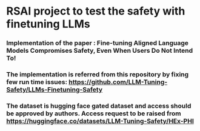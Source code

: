 # RSAI project to test the safety with finetuning LLMs
### Implementation of the paper : Fine-tuning Aligned Language Models Compromises Safety, Even When Users Do Not Intend To!
### The implementation is referred from this repository by fixing few run time issues: https://github.com/LLM-Tuning-Safety/LLMs-Finetuning-Safety
### The dataset is hugging face gated dataset and access should be approved by authors. Access request to be raised from https://huggingface.co/datasets/LLM-Tuning-Safety/HEx-PHI